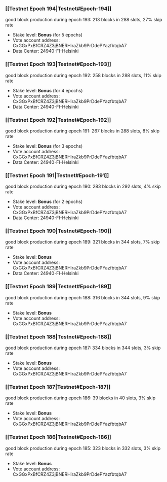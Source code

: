 ### [[Testnet Epoch 194|Testnet#Epoch-194]]
good block production during epoch 193: 213 blocks in 288 slots, 27% skip rate
* Stake level: **Bonus** (for 5 epochs)
* Vote account address: CxGGxPxBfCRZ4Z3jBNERHiraZkb9PrDdePYazfbtqbA7
* Data Center: 24940-FI-Helsinki
### [[Testnet Epoch 193|Testnet#Epoch-193]]
good block production during epoch 192: 258 blocks in 288 slots, 11% skip rate
* Stake level: **Bonus** (for 4 epochs)
* Vote account address: CxGGxPxBfCRZ4Z3jBNERHiraZkb9PrDdePYazfbtqbA7
* Data Center: 24940-FI-Helsinki
### [[Testnet Epoch 192|Testnet#Epoch-192]]
good block production during epoch 191: 267 blocks in 288 slots, 8% skip rate
* Stake level: **Bonus** (for 3 epochs)
* Vote account address: CxGGxPxBfCRZ4Z3jBNERHiraZkb9PrDdePYazfbtqbA7
* Data Center: 24940-FI-Helsinki
### [[Testnet Epoch 191|Testnet#Epoch-191]]
good block production during epoch 190: 283 blocks in 292 slots, 4% skip rate
* Stake level: **Bonus** (for 2 epochs)
* Vote account address: CxGGxPxBfCRZ4Z3jBNERHiraZkb9PrDdePYazfbtqbA7
* Data Center: 24940-FI-Helsinki
### [[Testnet Epoch 190|Testnet#Epoch-190]]
good block production during epoch 189: 321 blocks in 344 slots, 7% skip rate
* Stake level: **Bonus**
* Vote account address: CxGGxPxBfCRZ4Z3jBNERHiraZkb9PrDdePYazfbtqbA7
* Data Center: 24940-FI-Helsinki
### [[Testnet Epoch 189|Testnet#Epoch-189]]
good block production during epoch 188: 316 blocks in 344 slots, 9% skip rate
* Stake level: **Bonus**
* Vote account address: CxGGxPxBfCRZ4Z3jBNERHiraZkb9PrDdePYazfbtqbA7
### [[Testnet Epoch 188|Testnet#Epoch-188]]
good block production during epoch 187: 334 blocks in 344 slots, 3% skip rate
* Stake level: **Bonus**
* Vote account address: CxGGxPxBfCRZ4Z3jBNERHiraZkb9PrDdePYazfbtqbA7
### [[Testnet Epoch 187|Testnet#Epoch-187]]
good block production during epoch 186: 39 blocks in 40 slots, 3% skip rate
* Stake level: **Bonus**
* Vote account address: CxGGxPxBfCRZ4Z3jBNERHiraZkb9PrDdePYazfbtqbA7
### [[Testnet Epoch 186|Testnet#Epoch-186]]
good block production during epoch 185: 323 blocks in 332 slots, 3% skip rate
* Stake level: **Bonus**
* Vote account address: CxGGxPxBfCRZ4Z3jBNERHiraZkb9PrDdePYazfbtqbA7